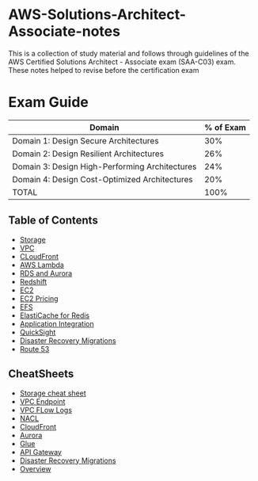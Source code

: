 # AWS-Solutions-Architect-Associate-notes
This is a collection of study material and follows through guidelines of the AWS Certified Solutions Architect - Associate exam (SAA-C03) exam. These notes helped to revise before the certification exam 

# Exam Guide
|Domain |% of Exam |
|--------| ------------|
|Domain 1: Design Secure Architectures |                         30%|
|Domain 2: Design Resilient Architectures |                       26%|
|Domain 3: Design High-Performing Architectures |                24%|
|Domain 4: Design Cost-Optimized Architectures |                 20%|
|TOTAL |                                                         100%|

## Table of Contents

- [Storage](./Storage/storage.md)
- [VPC](./VPC/vpc.md)
- [CLoudFront](./CloudFront/cloudfront.md)
- [AWS Lambda](./Lambda/lambda.md)
- [RDS and Aurora](./RDS-and-Aurora/rds-and-aurora.md)
- [Redshift](./Redshift/redshift.md)
- [EC2](./Ec2-Pricing/Ec2.md)
- [EC2 Pricing](./Ec2-Pricing/ec2-pricing.md)
- [EFS](./EFS/efs.md)
- [ElastiCache for Redis](./ElastiCache/elasticache.md)
- [Application Integration](./Application-Integration/application-integration.md)
- [QuickSight](./Quicksight/quicksight.md)
- [Disaster Recovery Migrations](./Disaster-Recovery-Migrations/disaster-recover-migrations.md)
- [Route 53](./Route53/route53.md)


## CheatSheets

- [Storage cheat sheet](./Storage/storage-cheatsheet.md)
- [VPC Endpoint](./VPC/vpc-endpoint-cheatsheet.md)
- [VPC FLow Logs](./VPC/vpc-flow-logs-cheatsheet.md)
- [NACL](./VPC/nacl-cheatsheet)
- [CloudFront](./CloudFront/cloudfront-cheatsheet.md)
- [Aurora](./Aurora/aurora-cheatsheet.md)
- [Glue](./Glue/glue-cheatsheet.md)
- [API Gateway](./APIGateway/api-gateway-cheatsheet.md)
- [Disaster Recovery Migrations](./Disaster-Recovery-Migrations/disaster-recovery-cheatsheet.md)
- [Overview](overview.md)

